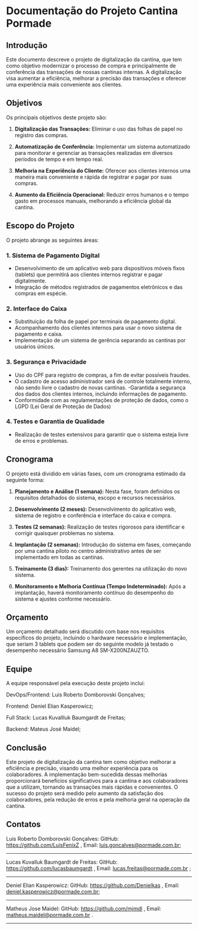  # Documentação do Projeto Cantina Pormade

## Introdução

Este documento descreve o projeto de digitalização da cantina, que tem como objetivo modernizar o processo de compra e principalmente de conferência das transações de nossas cantinas internas. A digitalização visa aumentar a eficiência, melhorar a precisão das transações e oferecer uma experiência mais conveniente aos clientes.

## Objetivos

Os principais objetivos deste projeto são:

1. **Digitalização das Transações:** Eliminar o uso das folhas de papel no registro das compras.

2. **Automatização de Conferência:** Implementar um sistema automatizado para monitorar e gerenciar as transações realizadas em diversos períodos de tempo e em tempo real.

3. **Melhoria na Experiência do Cliente:** Oferecer aos clientes internos uma maneira mais conveniente e rápida de registrar e pagar por suas compras.

4. **Aumento da Eficiência Operacional:** Reduzir erros humanos e o tempo gasto em processos manuais, melhorando a eficiência global da cantina.

## Escopo do Projeto

O projeto abrange as seguintes áreas:

### 1. Sistema de Pagamento Digital

- Desenvolvimento de um aplicativo web para dispositivos móveis fixos (tablets) que permitirá aos clientes internos registrar e pagar digitalmente.
- Integração de métodos registrados de pagamentos eletrônicos e das compras em espécie. 

### 2. Interface do Caixa

- Substituição da folha de papel por terminais de pagamento digital.
- Acompanhamento dos clientes internos para usar o novo sistema de pagamento e caixa.
- Implementação de um sistema de gerência separando as cantinas por usuários únicos.

### 3. Segurança e Privacidade

- Uso do CPF para registro de compras, a fim de evitar possíveis fraudes.
- O cadastro de acesso administrador será de controle totalmente interno, não sendo livre o cadastro de novas cantinas. 
-Garantida a segurança dos dados dos clientes internos, incluindo informações de pagamento.
- Conformidade com as regulamentações de proteção de dados, como o LGPD (Lei Geral de Proteção de Dados)

### 4. Testes e Garantia de Qualidade

- Realização de testes extensivos para garantir que o sistema esteja livre de erros e problemas.

## Cronograma

O projeto está dividido em várias fases, com um cronograma estimado da seguinte forma:

1. **Planejamento e Análise (1 semana):** Nesta fase, foram definidos os requisitos detalhados do sistema, escopo e recursos necessários.

2. **Desenvolvimento (2 meses):** Desenvolvimento do aplicativo web, sistema de registro e conferência e interface do caixa e compra.

3. **Testes (2 semanas):** Realização de testes rigorosos para identificar e corrigir quaisquer problemas no sistema.

4. **Implantação (2 semanas):** Introdução do sistema em fases, começando por uma cantina piloto no centro administrativo antes de ser implementado em todas as cantinas.

5. **Treinamento (3 dias):** Treinamento dos gerentes na utilização do novo sistema.

6. **Monitoramento e Melhoria Contínua (Tempo Indeterminado):** Após a implantação, haverá monitoramento contínuo do desempenho do sistema e ajustes conforme necessário.

## Orçamento

Um orçamento detalhado será discutido com base nos requisitos específicos do projeto, incluindo o hardware necessário e implementação, que seriam 3 tablets que podem ser do seguinte modelo já testado o desempenho necessário Samsung A8 SM-X200NZAUZTO.

## Equipe

A equipe responsável pela execução deste projeto incluí:

DevOps/Frontend: Luis Roberto Domborovski Gonçalves;

Frontend: Deniel Elian Kasperowicz;

Full Stack: Lucas Kuvallluk Baumgardt de Freitas;

Backend: Mateus José Maidel;





## Conclusão

Este projeto de digitalização da cantina tem como objetivo melhorar a eficiência e precisão, visando uma melhor experiência para os colaboradores. A implementação bem-sucedida dessas melhorias proporcionará benefícios significativos para a cantina e aos colaboradores que a utilizam, tornando as transações mais rápidas e convenientes. O sucesso do projeto será medido pelo aumento da satisfação dos colaboradores, pela redução de erros e pela melhoria geral na operação da cantina.

## Contatos

Luis Roberto Domborovski Gonçalves:
GitHub: https://github.com/LuisFenixZ ,
Email: luis.goncalves@pormade.com.br;
_______________________________________________
Lucas Kuvalluk Baumgardt de Freitas:
GitHub: https://github.com/lucasbaumgardt ,
Email: lucas.freitas@pormade.com.br ;
_______________________________________________
Deniel Elian Kasperowicz:
GitHub: https://github.com/Denielkas ,
Email: deniel.kasperowicz@pormade.com.br;
_______________________________________________
Matheus Jose Maidel:
GitHub: https://github.com/mjmdl ,
Email: matheus.maidel@pormade.com.br .
_______________________________________________
